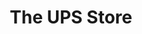 ---
title: "The UPS Store"
url: /washington/the-ups-store-willow-street-northwest/
shop: copyshop
---